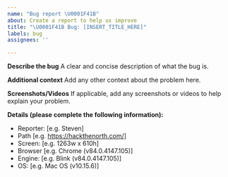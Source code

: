 ```yaml
---
name: "Bug report \U0001F41B"
about: Create a report to help us improve
title: "\U0001F41B Bug: [INSERT_TITLE_HERE]"
labels: bug
assignees: ''

---
```


**Describe the bug**
A clear and concise description of what the bug is.

**Additional context**
Add any other context about the problem here.

**Screenshots/Videos**
If applicable, add any screenshots or videos to help explain your problem.

**Details (please complete the following information):**
 - Reporter: [e.g. Steven]
 - Path [e.g. https://hackthenorth.com/]
 - Screen: [e.g. 1263w x 610h]
 - Browser [e.g. Chrome (v84.0.4147.105)]
 - Engine: [e.g. Blink (v84.0.4147.105)]
 - OS: [e.g. Mac OS (v10.15.6)]
